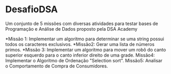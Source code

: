 # DesafioDSA
Um conjunto de 5 missões com diversas atividades para testar bases de Programação e Análise de Dados proposto pela DSA Academy

*Missão 1: Implementar um algoritmo para determinar se uma string possui todos os caracteres exclusivos.
*Missão2: Gerar uma lista de números primos.
*Missão 3: Implementar um algoritmo para mover um robô do canto superior esquerdo para o canto inferior direito de uma grade.
Missão4: Implementar o Algoritmo de Ordenação "Selection sort".
Missão5: Analisar o Comportamento de Compra de Consumidores.
